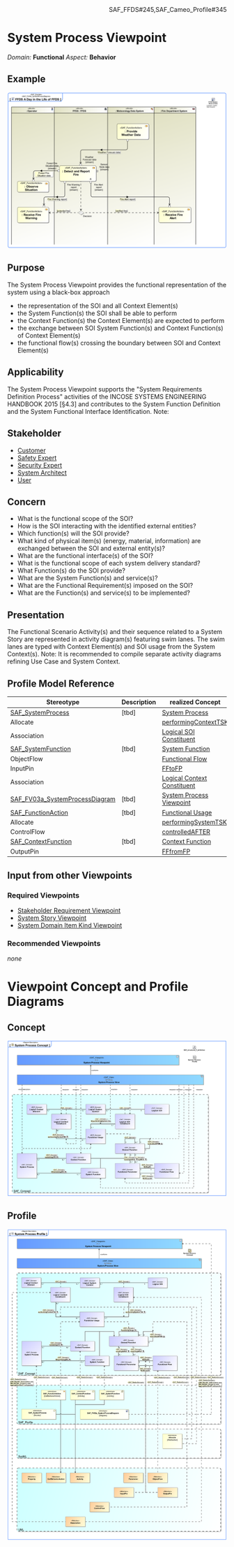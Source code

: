 <div align="right">SAF_FFDS#245,SAF_Cameo_Profile#345</div>

# System Process Viewpoint
*Domain:* **Functional** *Aspect:* **Behavior**
## Example
![FFDS A Day in the Life of FFDS](../diagrams/FFDS-A-Day-in-the-Life-of-FFDS.svg)
## Purpose
The System Process Viewpoint provides the functional representation of the system using a black-box approach
* the representation of the SOI and all Context Element(s)
* the System Function(s) the SOI shall be able to perform
* the Context Function(s) the Context Element(s) are expected to perform
* the exchange between SOI System Function(s) and Context Function(s) of Context Element(s)
* the functional flow(s) crossing the boundary between SOI and Context Element(s)

## Applicability
The System Process Viewpoint supports the "System Requirements Definition Process" activities of the INCOSE SYSTEMS ENGINEERING HANDBOOK 2015 [§4.3] and contributes to the System Function Definition and the System Functional Interface Identification.
Note:
## Stakeholder
* [Customer](../stakeholders.md#Customer)
* [Safety Expert](../stakeholders.md#Safety-Expert)
* [Security Expert](../stakeholders.md#Security-Expert)
* [System Architect](../stakeholders.md#System-Architect)
* [User](../stakeholders.md#User)
## Concern
* What is the functional scope of the SOI?
* How is the SOI interacting with the identified external entities?
* Which function(s) will the SOI provide?
* What kind of physical item(s) (energy, material, information) are exchanged between the SOI and external entity(s)?
* What are the functional interface(s) of the SOI?
* What is the functional scope of each system delivery standard?
* What Function(s) do the SOI provide?
* What are the System Function(s) and service(s)?
* What are the Functional Requirement(s) imposed on the SOI?
* What are the Function(s) and service(s) to be implemented?
## Presentation
The Functional Scenario Activity(s) and their sequence related to a System Story are represented in activity diagram(s) featuring swim lanes. The swim lanes are typed with Context Element(s) and SOI usage from the System Context(s). 
Note: It is recommended to compile separate activity diagrams refining Use Case and System Context.

## Profile Model Reference
|Stereotype | Description|realized Concept
|---|---|---|
|[SAF_SystemProcess](../stereotypes.md#SAF_SystemProcess)|[tbd]|[System Process](../concepts.md#System-Process)|
|Allocate||[performingContextTSK](../concepts.md#performingContextTSK)|
|Association||[Logical SOI Constituent](../concepts.md#Logical-SOI-Constituent)|
|[SAF_SystemFunction](../stereotypes.md#SAF_SystemFunction)|[tbd]|[System Function](../concepts.md#System-Function)|
|ObjectFlow||[Functional Flow](../concepts.md#Functional-Flow)|
|InputPin||[FFtoFP](../concepts.md#FFtoFP)|
|Association||[Logical Context Constituent](../concepts.md#Logical-Context-Constituent)|
|[SAF_FV03a_SystemProcessDiagram](../stereotypes.md#SAF_FV03a_SystemProcessDiagram)|[tbd]|[System Process Viewpoint](../concepts.md#System-Process-Viewpoint)|
|[SAF_FunctionAction](../stereotypes.md#SAF_FunctionAction)|[tbd]|[Functional Usage](../concepts.md#Functional-Usage)|
|Allocate||[performingSystemTSK](../concepts.md#performingSystemTSK)|
|ControlFlow||[controlledAFTER](../concepts.md#controlledAFTER)|
|[SAF_ContextFunction](../stereotypes.md#SAF_ContextFunction)|[tbd]|[Context Function](../concepts.md#Context-Function)|
|OutputPin||[FFfromFP](../concepts.md#FFfromFP)|
## Input from other Viewpoints
### Required Viewpoints
* [Stakeholder Requirement Viewpoint](Stakeholder-Requirement-Viewpoint.md)
* [System Story Viewpoint](System-Story-Viewpoint.md)
* [System Domain Item Kind Viewpoint](System-Domain-Item-Kind-Viewpoint.md)
### Recommended Viewpoints
*none*
# Viewpoint Concept and Profile Diagrams
## Concept
![System Process Concept](System-Process-Concept.svg)
## Profile
![System Process Profile](System-Process-Profile.svg)
